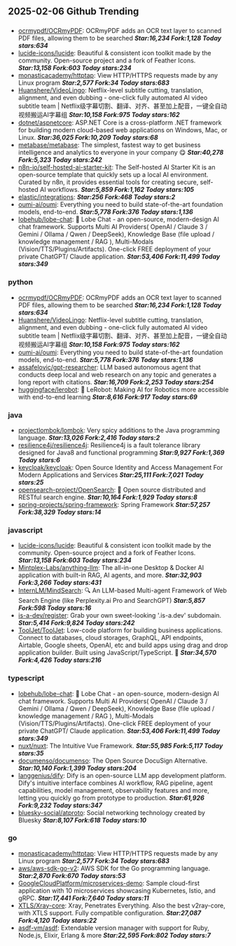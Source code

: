 ## 2025-02-06 Github Trending

### 
* [ocrmypdf/OCRmyPDF](https://github.com/ocrmypdf/OCRmyPDF): OCRmyPDF adds an OCR text layer to scanned PDF files, allowing them to be searched ***Star:16,234 Fork:1,128 Today stars:634***
* [lucide-icons/lucide](https://github.com/lucide-icons/lucide): Beautiful & consistent icon toolkit made by the community. Open-source project and a fork of Feather Icons. ***Star:13,158 Fork:603 Today stars:234***
* [monasticacademy/httptap](https://github.com/monasticacademy/httptap): View HTTP/HTTPS requests made by any Linux program ***Star:2,577 Fork:34 Today stars:683***
* [Huanshere/VideoLingo](https://github.com/Huanshere/VideoLingo): Netflix-level subtitle cutting, translation, alignment, and even dubbing - one-click fully automated AI video subtitle team | Netflix级字幕切割、翻译、对齐、甚至加上配音，一键全自动视频搬运AI字幕组 ***Star:10,158 Fork:975 Today stars:162***
* [dotnet/aspnetcore](https://github.com/dotnet/aspnetcore): ASP.NET Core is a cross-platform .NET framework for building modern cloud-based web applications on Windows, Mac, or Linux. ***Star:36,025 Fork:10,209 Today stars:68***
* [metabase/metabase](https://github.com/metabase/metabase): The simplest, fastest way to get business intelligence and analytics to everyone in your company 😋 ***Star:40,278 Fork:5,323 Today stars:242***
* [n8n-io/self-hosted-ai-starter-kit](https://github.com/n8n-io/self-hosted-ai-starter-kit): The Self-hosted AI Starter Kit is an open-source template that quickly sets up a local AI environment. Curated by n8n, it provides essential tools for creating secure, self-hosted AI workflows. ***Star:5,859 Fork:1,162 Today stars:105***
* [elastic/integrations](https://github.com/elastic/integrations):  ***Star:256 Fork:468 Today stars:2***
* [oumi-ai/oumi](https://github.com/oumi-ai/oumi): Everything you need to build state-of-the-art foundation models, end-to-end. ***Star:5,778 Fork:376 Today stars:1,136***
* [lobehub/lobe-chat](https://github.com/lobehub/lobe-chat): 🤯 Lobe Chat - an open-source, modern-design AI chat framework. Supports Multi AI Providers( OpenAI / Claude 3 / Gemini / Ollama / Qwen / DeepSeek), Knowledge Base (file upload / knowledge management / RAG ), Multi-Modals (Vision/TTS/Plugins/Artifacts). One-click FREE deployment of your private ChatGPT/ Claude application. ***Star:53,406 Fork:11,499 Today stars:349***

### python
* [ocrmypdf/OCRmyPDF](https://github.com/ocrmypdf/OCRmyPDF): OCRmyPDF adds an OCR text layer to scanned PDF files, allowing them to be searched ***Star:16,234 Fork:1,128 Today stars:634***
* [Huanshere/VideoLingo](https://github.com/Huanshere/VideoLingo): Netflix-level subtitle cutting, translation, alignment, and even dubbing - one-click fully automated AI video subtitle team | Netflix级字幕切割、翻译、对齐、甚至加上配音，一键全自动视频搬运AI字幕组 ***Star:10,158 Fork:975 Today stars:162***
* [oumi-ai/oumi](https://github.com/oumi-ai/oumi): Everything you need to build state-of-the-art foundation models, end-to-end. ***Star:5,778 Fork:376 Today stars:1,136***
* [assafelovic/gpt-researcher](https://github.com/assafelovic/gpt-researcher): LLM based autonomous agent that conducts deep local and web research on any topic and generates a long report with citations. ***Star:16,709 Fork:2,253 Today stars:254***
* [huggingface/lerobot](https://github.com/huggingface/lerobot): 🤗 LeRobot: Making AI for Robotics more accessible with end-to-end learning ***Star:8,616 Fork:917 Today stars:69***

### java
* [projectlombok/lombok](https://github.com/projectlombok/lombok): Very spicy additions to the Java programming language. ***Star:13,026 Fork:2,416 Today stars:2***
* [resilience4j/resilience4j](https://github.com/resilience4j/resilience4j): Resilience4j is a fault tolerance library designed for Java8 and functional programming ***Star:9,927 Fork:1,369 Today stars:6***
* [keycloak/keycloak](https://github.com/keycloak/keycloak): Open Source Identity and Access Management For Modern Applications and Services ***Star:25,111 Fork:7,021 Today stars:25***
* [opensearch-project/OpenSearch](https://github.com/opensearch-project/OpenSearch): 🔎 Open source distributed and RESTful search engine. ***Star:10,164 Fork:1,929 Today stars:8***
* [spring-projects/spring-framework](https://github.com/spring-projects/spring-framework): Spring Framework ***Star:57,257 Fork:38,329 Today stars:14***

### javascript
* [lucide-icons/lucide](https://github.com/lucide-icons/lucide): Beautiful & consistent icon toolkit made by the community. Open-source project and a fork of Feather Icons. ***Star:13,158 Fork:603 Today stars:234***
* [Mintplex-Labs/anything-llm](https://github.com/Mintplex-Labs/anything-llm): The all-in-one Desktop & Docker AI application with built-in RAG, AI agents, and more. ***Star:32,903 Fork:3,266 Today stars:431***
* [InternLM/MindSearch](https://github.com/InternLM/MindSearch): 🔍 An LLM-based Multi-agent Framework of Web Search Engine (like Perplexity.ai Pro and SearchGPT) ***Star:5,857 Fork:598 Today stars:16***
* [is-a-dev/register](https://github.com/is-a-dev/register): Grab your own sweet-looking '.is-a.dev' subdomain. ***Star:5,414 Fork:9,824 Today stars:242***
* [ToolJet/ToolJet](https://github.com/ToolJet/ToolJet): Low-code platform for building business applications. Connect to databases, cloud storages, GraphQL, API endpoints, Airtable, Google sheets, OpenAI, etc and build apps using drag and drop application builder. Built using JavaScript/TypeScript. 🚀 ***Star:34,570 Fork:4,426 Today stars:216***

### typescript
* [lobehub/lobe-chat](https://github.com/lobehub/lobe-chat): 🤯 Lobe Chat - an open-source, modern-design AI chat framework. Supports Multi AI Providers( OpenAI / Claude 3 / Gemini / Ollama / Qwen / DeepSeek), Knowledge Base (file upload / knowledge management / RAG ), Multi-Modals (Vision/TTS/Plugins/Artifacts). One-click FREE deployment of your private ChatGPT/ Claude application. ***Star:53,406 Fork:11,499 Today stars:349***
* [nuxt/nuxt](https://github.com/nuxt/nuxt): The Intuitive Vue Framework. ***Star:55,985 Fork:5,117 Today stars:35***
* [documenso/documenso](https://github.com/documenso/documenso): The Open Source DocuSign Alternative. ***Star:10,140 Fork:1,399 Today stars:204***
* [langgenius/dify](https://github.com/langgenius/dify): Dify is an open-source LLM app development platform. Dify's intuitive interface combines AI workflow, RAG pipeline, agent capabilities, model management, observability features and more, letting you quickly go from prototype to production. ***Star:61,926 Fork:9,232 Today stars:347***
* [bluesky-social/atproto](https://github.com/bluesky-social/atproto): Social networking technology created by Bluesky ***Star:8,107 Fork:618 Today stars:10***

### go
* [monasticacademy/httptap](https://github.com/monasticacademy/httptap): View HTTP/HTTPS requests made by any Linux program ***Star:2,577 Fork:34 Today stars:683***
* [aws/aws-sdk-go-v2](https://github.com/aws/aws-sdk-go-v2): AWS SDK for the Go programming language. ***Star:2,870 Fork:670 Today stars:53***
* [GoogleCloudPlatform/microservices-demo](https://github.com/GoogleCloudPlatform/microservices-demo): Sample cloud-first application with 10 microservices showcasing Kubernetes, Istio, and gRPC. ***Star:17,441 Fork:7,640 Today stars:11***
* [XTLS/Xray-core](https://github.com/XTLS/Xray-core): Xray, Penetrates Everything. Also the best v2ray-core, with XTLS support. Fully compatible configuration. ***Star:27,087 Fork:4,120 Today stars:22***
* [asdf-vm/asdf](https://github.com/asdf-vm/asdf): Extendable version manager with support for Ruby, Node.js, Elixir, Erlang & more ***Star:22,595 Fork:802 Today stars:7***
